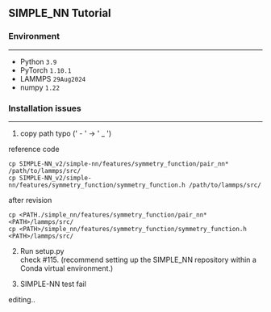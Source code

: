 ## SIMPLE_NN Tutorial
### Environment
------------
- Python ``3.9``
- PyTorch ``1.10.1``
- LAMMPS ``29Aug2024``
- numpy ``1.22``

### Installation issues
------------
1. copy path typo (' - ' -> ' _ ')
   
reference code


    cp SIMPLE-NN_v2/simple-nn/features/symmetry_function/pair_nn* /path/to/lammps/src/
    cp SIMPLE-NN_v2/simple-nn/features/symmetry_function/symmetry_function.h /path/to/lammps/src/


after revision


    cp <PATH./simple_nn/features/symmetry_function/pair_nn* <PATH>/lammps/src/
    cp <PATH>/simple_nn/features/symmetry_function/symmetry_function.h <PATH>/lammps/src/


2. Run setup.py  
check #115. (recommend setting up the SIMPLE_NN repository within a Conda virtual environment.)  

4. SIMPLE-NN test fail

editing..
